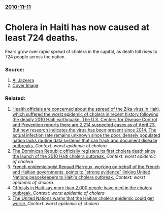 ### [2010-11-11](/news/2010/11/11/index.md)

# Cholera in Haiti has now caused at least 724 deaths. 

Fears grow over rapid spread of cholera in the capital, as death toll rises to 724 people across the nation.


### Source:

1. [Al Jazeera](http://english.aljazeera.net/news/americas/2010/11/2010111116141596571.html)
1. [Cover Image](http://www.aljazeera.com/mritems/Images/2010/11/11/20101111172513622884_20.jpg)

### Related:

1. [Health officials are concerned about the spread of the Zika virus in Haiti, which suffered the worst epidemic of cholera in recent history following the deadly 2010 Haiti earthquake. The U.S. Centers for Disease Control and Prevention reports there are 2,214 suspected cases as of April 23. But new research indicates the virus has been present since 2014. The actual infection rate remains unknown since the poor, densely populated nation lacks routine data systems that can track and document disease outbreaks. ](/news/2016/05/23/health-officials-are-concerned-about-the-spread-of-the-zika-virus-in-haiti-which-suffered-the-worst-epidemic-of-cholera-in-recent-history-f.md) _Context: worst epidemic of cholera_
2. [The Dominican Republic officially registers its first cholera death since the launch of the 2010 Haiti cholera outbreak. ](/news/2011/01/23/the-dominican-republic-officially-registers-its-first-cholera-death-since-the-launch-of-the-2010-haiti-cholera-outbreak.md) _Context: worst epidemic of cholera_
3. [French epidemiologist Renaud Piarroux, working on behalf of the French and Haitian governments, points to "strong evidence" linking United Nations peacekeepers to Haiti's cholera outbreak. ](/news/2010/12/7/french-epidemiologist-renaud-piarroux-working-on-behalf-of-the-french-and-haitian-governments-points-to-strong-evidence-linking-united-n.md) _Context: worst epidemic of cholera_
4. [Officials in Haiti say more than 2,000 people have died in the cholera outbreak. ](/news/2010/12/6/officials-in-haiti-say-more-than-2-000-people-have-died-in-the-cholera-outbreak.md) _Context: worst epidemic of cholera_
5. [The United Nations warns that the Haitian cholera epidemic could get worse. ](/news/2010/12/3/the-united-nations-warns-that-the-haitian-cholera-epidemic-could-get-worse.md) _Context: worst epidemic of cholera_
